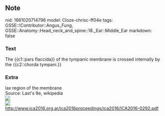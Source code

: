 ## Note
nid: 1661020714796
model: Cloze-chrisc-ff04e
tags: GSSE::!Contributor::Angus_Fung, GSSE::Anatomy::Head_neck_and_spine::18._Ear::Middle_Ear
markdown: false

### Text
The {{c1::pars flaccida}} of the tympanic membrane is crossed internally by the {{c2::chorda tympani.}}

### Extra
<div>
  lax region of the membrane
</div>
<div>
  Source: Last's 9e, wikipedia
  <div><img src="Gray912.png"></div>
  <div><img src=
  "paste-c1cdfd32986d3e9284df1d077f5d828abf94bce8.jpg"></div>
  <div>
    <a href= 
    "http://www.ica2016.org.ar/ica2016proceedings/ica2016/ICA2016-0292.pdf">
    http://www.ica2016.org.ar/ica2016proceedings/ica2016/ICA2016-0292.pdf</a>
  </div>
</div>
